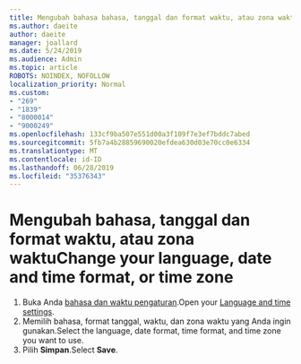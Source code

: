 ```yaml
---
title: Mengubah bahasa bahasa, tanggal dan format waktu, atau zona waktu di Outlook.com
ms.author: daeite
author: daeite
manager: joallard
ms.date: 5/24/2019
ms.audience: Admin
ms.topic: article
ROBOTS: NOINDEX, NOFOLLOW
localization_priority: Normal
ms.custom:
- "269"
- "1839"
- "8000014"
- "9000249"
ms.openlocfilehash: 133cf9ba507e551d00a3f109f7e3ef7bddc7abed
ms.sourcegitcommit: 5fb7a4b28859690020efdea630d03e70cc0e6334
ms.translationtype: MT
ms.contentlocale: id-ID
ms.lasthandoff: 06/28/2019
ms.locfileid: "35376343"
---
```

# <a name="change-your-language-date-and-time-format-or-time-zone"></a><span data-ttu-id="87ea6-102">Mengubah bahasa, tanggal dan format waktu, atau zona waktu</span><span class="sxs-lookup"><span data-stu-id="87ea6-102">Change your language, date and time format, or time zone</span></span>

1. <span data-ttu-id="87ea6-103">Buka Anda [bahasa dan waktu pengaturan](https://go.microsoft.com/fwlink/?linkid=2085505).</span><span class="sxs-lookup"><span data-stu-id="87ea6-103">Open your [Language and time settings](https://go.microsoft.com/fwlink/?linkid=2085505).</span></span>
1. <span data-ttu-id="87ea6-104">Memilih bahasa, format tanggal, waktu, dan zona waktu yang Anda ingin gunakan.</span><span class="sxs-lookup"><span data-stu-id="87ea6-104">Select the language, date format, time format, and time zone you want to use.</span></span>
1. <span data-ttu-id="87ea6-105">Pilih **Simpan**.</span><span class="sxs-lookup"><span data-stu-id="87ea6-105">Select **Save**.</span></span>